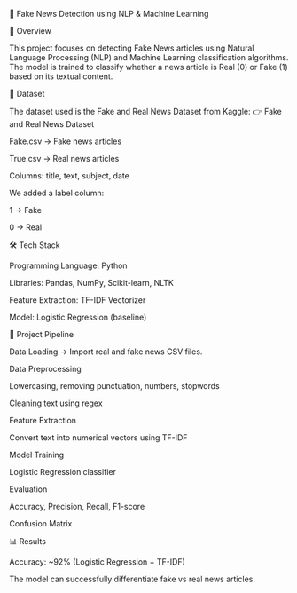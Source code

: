 📰 Fake News Detection using NLP & Machine Learning

📌 Overview

This project focuses on detecting Fake News articles using Natural Language Processing (NLP) and Machine Learning classification algorithms.
The model is trained to classify whether a news article is Real (0) or Fake (1) based on its textual content.

📂 Dataset

The dataset used is the Fake and Real News Dataset from Kaggle:
👉 Fake and Real News Dataset

Fake.csv → Fake news articles

True.csv → Real news articles

Columns: title, text, subject, date

We added a label column:

1 → Fake

0 → Real

🛠️ Tech Stack

Programming Language: Python

Libraries: Pandas, NumPy, Scikit-learn, NLTK

Feature Extraction: TF-IDF Vectorizer

Model: Logistic Regression (baseline)

🚀 Project Pipeline

Data Loading → Import real and fake news CSV files.

Data Preprocessing

Lowercasing, removing punctuation, numbers, stopwords

Cleaning text using regex

Feature Extraction

Convert text into numerical vectors using TF-IDF

Model Training

Logistic Regression classifier

Evaluation

Accuracy, Precision, Recall, F1-score

Confusion Matrix

📊 Results

Accuracy: ~92% (Logistic Regression + TF-IDF)

The model can successfully differentiate fake vs real news articles.
